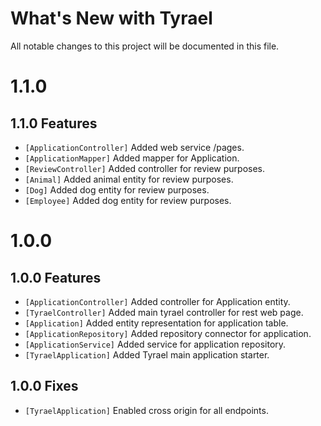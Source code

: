 # What's New with Tyrael

All notable changes to this project will be documented in this file.

# 1.1.0

## 1.1.0 Features

- `[ApplicationController]` Added web service /pages.
- `[ApplicationMapper]` Added mapper for Application.
- `[ReviewController]` Added controller for review purposes.
- `[Animal]` Added animal entity for review purposes.
- `[Dog]` Added dog entity for review purposes.
- `[Employee]` Added dog entity for review purposes.

# 1.0.0

## 1.0.0 Features

- `[ApplicationController]` Added controller for Application entity.
- `[TyraelController]` Added main tyrael controller for rest web page.
- `[Application]` Added entity representation for application table.
- `[ApplicationRepository]` Added repository connector for application.
- `[ApplicationService]` Added service for application repository.
- `[TyraelApplication]` Added Tyrael main application starter.

## 1.0.0 Fixes

- `[TyraelApplication]` Enabled cross origin for all endpoints.

